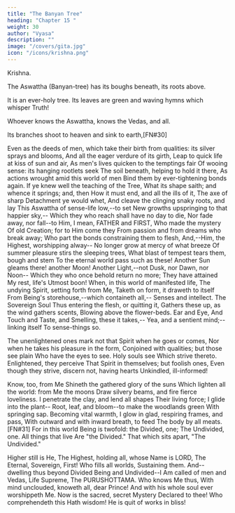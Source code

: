 ```yaml
---
title: "The Banyan Tree"
heading: "Chapter 15 "
weight: 30
author: "Vyasa"
description: ""
image: "/covers/gita.jpg"
icon: "/icons/krishna.png"
---
```




Krishna.

The Aswattha (Banyan-tree) has its boughs beneath, its roots above.

It is an ever-holy tree. Its leaves are green and waving hymns which whisper Truth!

Whoever knows the Aswattha, knows the Vedas, and all.

Its branches shoot to heaven and sink to earth,[FN#30]

Even as the deeds of men, which take their birth from qualities: its silver sprays and blooms,
And all the eager verdure of its girth,
Leap to quick life at kiss of sun and air,
As men's lives quicken to the temptings fair
Of wooing sense: its hanging rootlets seek
The soil beneath, helping to hold it there,
As actions wrought amid this world of men
Bind them by ever-tightening bonds again.
If ye knew well the teaching of the Tree,
What its shape saith; and whence it springs; and, then
How it must end, and all the ills of it,
The axe of sharp Detachment ye would whet,
And cleave the clinging snaky roots, and lay
This Aswattha of sense-life low,--to set
New growths upspringing to that happier sky,--
Which they who reach shall have no day to die,
Nor fade away, nor fall--to Him, I mean,
FATHER and FIRST, Who made the mystery
Of old Creation; for to Him come they
From passion and from dreams who break away;
Who part the bonds constraining them to flesh,
And,--Him, the Highest, worshipping alway--
No longer grow at mercy of what breeze
Of summer pleasure stirs the sleeping trees,
What blast of tempest tears them, bough and stem
To the eternal world pass such as these!
Another Sun gleams there! another Moon!
Another Light,--not Dusk, nor Dawn, nor Noon--
Which they who once behold return no more;
They have attained My rest, life's Utmost boon!
When, in this world of manifested life,
The undying Spirit, setting forth from Me,
Taketh on form, it draweth to itself
From Being's storehouse,--which containeth all,--
Senses and intellect. The Sovereign Soul
Thus entering the flesh, or quitting it,
Gathers these up, as the wind gathers scents,
Blowing above the flower-beds. Ear and Eye,
And Touch and Taste, and Smelling, these it takes,--
Yea, and a sentient mind;--linking itself
To sense-things so.

The unenlightened ones mark not that Spirit when he goes or comes,
Nor when he takes his pleasure in the form,
Conjoined with qualities; but those see plain
Who have the eyes to see. Holy souls see
Which strive thereto. Enlightened, they perceive
That Spirit in themselves; but foolish ones,
Even though they strive, discern not, having hearts
Unkindled, ill-informed!

Know, too, from Me
Shineth the gathered glory of the suns
Which lighten all the world: from Me the moons
Draw silvery beams, and fire fierce loveliness.
I penetrate the clay, and lend all shapes
Their living force; I glide into the plant--
Root, leaf, and bloom--to make the woodlands green
With springing sap. Becoming vital warmth,
I glow in glad, respiring frames, and pass,
With outward and with inward breath, to feed
The body by all meats.[FN#31]
For in this world
Being is twofold: the Divided, one;
The Undivided, one. All things that live
Are "the Divided." That which sits apart,
"The Undivided."

Higher still is He,
The Highest, holding all, whose Name is LORD,
The Eternal, Sovereign, First! Who fills all worlds,
Sustaining them. And--dwelling thus beyond
Divided Being and Undivided--I
Am called of men and Vedas, Life Supreme, The PURUSHOTTAMA.
Who knows Me thus,
With mind unclouded, knoweth all, dear Prince!
And with his whole soul ever worshippeth Me.
Now is the sacred, secret Mystery
Declared to thee! Who comprehendeth this
Hath wisdom! He is quit of works in bliss!
